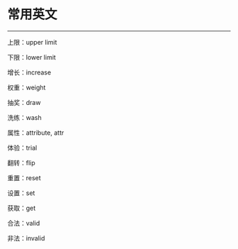 # 常用英文

---

上限：upper limit

下限：lower limit

增长：increase

权重：weight

抽奖：draw

洗练：wash

属性：attribute, attr

体验：trial

翻转：flip

重置：reset

设置：set

获取：get

合法：valid

非法：invalid